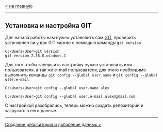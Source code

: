 [< на главную](./readme.md)

---
## Установка и настройка GIT
Для начала работы нам нужно установить сам [GIT](https://git-scm.com/), проверить установлен ли у вас GIT можно с помощью команды `git version`

```
C:\Users\User>git version
git version 2.38.0.windows.1
```

Для того чтобы завершить настройку нужно установить имя пользователя, а так же e-mail пользователя, для этого необходимо выполнить команды `git config --global user.name` и `git config --global user.e-mail`

```
C:\Users\User>git config --global user.name alex

C:\Users\User>git config --global user.e-mail alex@gmail.com
```

С настройкой разобрались, теперь можно создать репозиторий и загрузить в него данные.

---
[Создание репозитория и добаление данных >](./create.md)